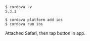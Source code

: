 	$ cordova -v
	5.3.1

	$ cordova platform add ios
	$ cordova run ios

Attached Safari, then tap button in app.